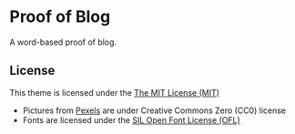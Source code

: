 # Proof of Blog

A word-based proof of blog.

## License

This theme is licensed under the [The MIT License (MIT)](https://raw.githubusercontent.com/Sylhare/Type-on-Strap/master/LICENSE)

- Pictures from [Pexels](https://www.pexels.com/) are under Creative Commons Zero (CC0) license
- Fonts are licensed under the [SIL Open Font License (OFL)](https://scripts.sil.org/cms/scripts/page.php?site_id=nrsi&id=OFL) 
